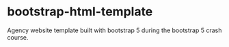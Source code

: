 # bootstrap-html-template
Agency website template built with bootstrap 5 during the bootstrap 5 crash course.
